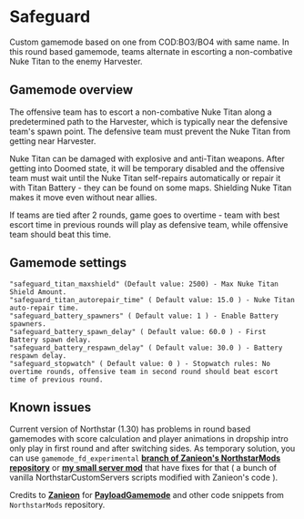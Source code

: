 # Safeguard
Custom gamemode based on one from COD:BO3/BO4 with same name. In this round based gamemode, teams alternate in escorting a non-combative Nuke Titan to the enemy Harvester.

## Gamemode overview
The offensive team has to escort a non-combative Nuke Titan along a predetermined path to the Harvester, which is typically near the defensive team's spawn point. The defensive team must prevent the Nuke Titan from getting near Harvester.

Nuke Titan can be damaged with explosive and anti-Titan weapons. After getting into Doomed state, it will be temporary disabled and the offensive team must wait until the Nuke Titan self-repairs automatically or repair it with Titan Battery - they can be found on some maps. Shielding Nuke Titan makes it move even without near allies.

If teams are tied after 2 rounds, game goes to overtime - team with best escort time in previous rounds will play as defensive team, while offensive team should beat this time.

## Gamemode settings
```
"safeguard_titan_maxshield" (Default value: 2500) - Max Nuke Titan Shield Amount.
"safeguard_titan_autorepair_time" ( Default value: 15.0 ) - Nuke Titan auto-repair time.
"safeguard_battery_spawners" ( Default value: 1 ) - Enable Battery spawners.
"safeguard_battery_spawn_delay" ( Default value: 60.0 ) - First Battery spawn delay.
"safeguard_battery_respawn_delay" ( Default value: 30.0 ) - Battery respawn delay.
"safeguard_stopwatch" ( Default value: 0 ) - Stopwatch rules: No overtime rounds, offensive team in second round should beat escort time of previous round.
```

## Known issues
Current version of Northstar (1.30) has problems in round based gamemodes with score calculation and player animations in dropship intro only play in first round and after switching sides. As temporary solution, you can use `gamemode_fd_experimental` [**branch of Zanieon's NorthstarMods repository**](https://github.com/Zanieon/NorthstarMods/tree/gamemode_fd_experimental) or [**my small server mod**](https://github.com/Gazyi/NorthstarCustom.CustomServers) that have fixes for that ( a bunch of vanilla NorthstarCustomServers scripts modified with Zanieon's code ).

Credits to [**Zanieon**](https://github.com/Zanieon) for [**PayloadGamemode**](https://github.com/PayloadGamemode) and other code snippets from `NorthstarMods` repository.